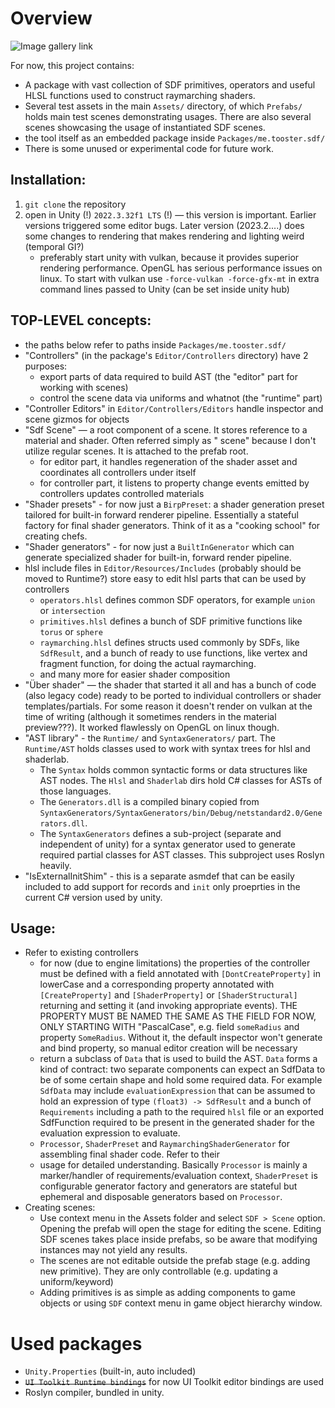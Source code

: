 # Overview

![Image gallery link](https://imgur.com/a/H5ey91M)

For now, this project contains:

- A package with vast collection of SDF primitives, operators and useful HLSL functions used to construct raymarching
  shaders.
- Several test assets in the main `Assets/` directory, of which `Prefabs/` holds main test scenes demonstrating
  usages. There are also several scenes showcasing the usage of instantiated SDF scenes.
- the tool itself as an embedded package inside `Packages/me.tooster.sdf/`
- There is some unused or experimental code for future work.

## Installation:

1. `git clone` the repository
2. open in Unity (!) `2022.3.32f1 LTS` (!) — this version is important. Earlier versions triggered some editor bugs.
   Later
   version (2023.2....) does some changes to rendering that makes rendering and lighting weird (temporal GI?)
    - preferably start unity with vulkan, because it provides superior rendering performance. OpenGL has serious
      performance issues on linux. To start with vulkan use `-force-vulkan -force-gfx-mt` in extra command lines passed
      to Unity (can be
      set inside unity hub)

## TOP-LEVEL concepts:

- the paths below refer to paths inside `Packages/me.tooster.sdf/`
- "Controllers" (in the package's `Editor/Controllers` directory) have 2 purposes:
    - export parts of data required to build AST (the "editor" part for working with scenes)
    - control the scene data via uniforms and whatnot (the "runtime" part)
- "Controller Editors" in `Editor/Controllers/Editors` handle inspector and scene gizmos for objects
- "Sdf Scene" — a root component of a scene. It stores reference to a material and shader. Often referred simply as "
  scene" because I don't utilize regular scenes. It is attached to the prefab root.
    - for editor part, it handles regeneration of the shader asset and coordinates all controllers under itself
    - for controller part, it listens to property change events emitted by controllers updates controlled materials
- "Shader presets" - for now just a `BirpPreset`: a shader generation preset tailored for built-in forward renderer
  pipeline.
  Essentially a stateful factory for final shader generators. Think of it as a "cooking school" for creating chefs.
- "Shader generators" - for now just a `BuiltInGenerator` which can generate specialized shader for built-in, forward
  render pipeline.
- hlsl include files in `Editor/Resources/Includes` (probably should be moved to Runtime?) store easy to edit hlsl parts
  that can be used by controllers
    - `operators.hlsl` defines common SDF operators, for example `union` or `intersection`
    - `primitives.hlsl` defines a bunch of SDF primitive functions like `torus` or `sphere`
    - `raymarching.hlsl` defines structs used commonly by SDFs, like `SdfResult`, and a bunch of ready to use functions,
      like vertex and fragment function, for doing the actual raymarching.
    - and many more for easier shader composition
- "Über shader" — the shader that started it all and has a bunch of code (also legacy code) ready to be ported to
  individual controllers or shader templates/partials. For some reason it doesn't render on vulkan at the time of
  writing (although it sometimes renders in the material preview???). It worked flawlessly on OpenGL on linux though.
- "AST library" - the `Runtime/` and `SyntaxGenerators/` part. The `Runtime/AST` holds classes used to work with syntax
  trees for hlsl and shaderlab.
    - The `Syntax` holds common syntactic forms or data structures like AST nodes. The `Hlsl` and `Shaderlab` dirs hold
      C# classes for ASTs of those languages.
    - The `Generators.dll` is a compiled binary copied
      from `SyntaxGenerators/SyntaxGenerators/bin/Debug/netstandard2.0/Generators.dll`.
    - The `SyntaxGenerators` defines a sub-project (separate and independent of unity) for a syntax generator used to
      generate required partial classes for AST classes. This subproject uses Roslyn heavily.
- "IsExternalInitShim" - this is a separate asmdef that can be easily included to add support for records and `init`
  only proeprties in the current C# version used by unity.

## Usage:

- Refer to existing controllers
    - for now (due to engine limitations) the properties of the controller must be defined with a field annotated
      with `[DontCreateProperty]` in lowerCase and a corresponding property annotated with `[CreateProperty]`
      and `[ShaderProperty]` or `[ShaderStructural]` returning and setting it (and invoking appropriate events). THE
      PROPERTY MUST BE NAMED THE SAME AS THE FIELD FOR NOW, ONLY STARTING WITH "PascalCase", e.g. field `someRadius` and
      property `SomeRadius`. Without it, the default inspector won't generate and bind property, so manual editor
      creation will be necessary
    - return a subclass of `Data` that is used to build the AST. `Data` forms a kind of contract: two separate
      components can expect an SdfData to be of some certain shape and hold some required data. For example `SdfData`
      may include `evaluationExpression` that can be assumed to hold an expression of type `(float3) -> SdfResult` and a
      bunch of `Requirements` including a path to the required `hlsl` file or an exported SdfFunction required to be
      present in the generated shader for the evaluation expression to evaluate.
    - `Processor`, `ShaderPreset` and `RaymarchingShaderGenerator` for assembling final shader code. Refer to their
    - usage for detailed understanding. Basically `Processor` is mainly a marker/handler of requirements/evaluation
      context, `ShaderPreset` is configurable generator factory and generators are stateful but ephemeral and disposable
      generators based on `Processor`.
- Creating scenes:
    - Use context menu in the Assets folder and select `SDF > Scene` option. Opening the prefab will open the stage for
      editing the scene. Editing SDF scenes takes place inside prefabs, so be aware that modifying instances may not
      yield any results.
    - The scenes are not editable outside the prefab stage (e.g. adding new primitive). They are only controllable (e.g.
      updating a uniform/keyword)
    - Adding primitives is as simple as adding components to game objects or using `SDF` context menu in game object
      hierarchy window.

# Used packages

- `Unity.Properties` (built-in, auto included)
- ~~`UI Toolkit Runtime bindings`~~ for now UI Toolkit editor bindings are used
- Roslyn compiler, bundled in unity.